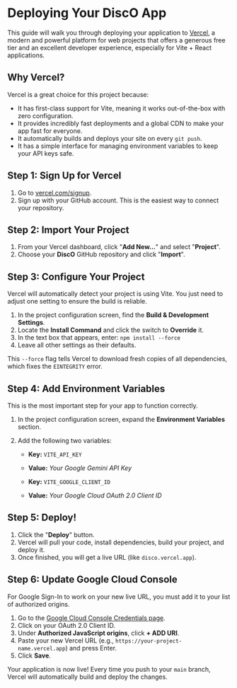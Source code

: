 # Deploying Your DiscO App

This guide will walk you through deploying your application to [Vercel](https://vercel.com/), a modern and powerful platform for web projects that offers a generous free tier and an excellent developer experience, especially for Vite + React applications.

## Why Vercel?

Vercel is a great choice for this project because:
- It has first-class support for Vite, meaning it works out-of-the-box with zero configuration.
- It provides incredibly fast deployments and a global CDN to make your app fast for everyone.
- It automatically builds and deploys your site on every `git push`.
- It has a simple interface for managing environment variables to keep your API keys safe.

## Step 1: Sign Up for Vercel

1.  Go to [vercel.com/signup](https://vercel.com/signup).
2.  Sign up with your GitHub account. This is the easiest way to connect your repository.

## Step 2: Import Your Project

1.  From your Vercel dashboard, click "**Add New...**" and select "**Project**".
2.  Choose your **DiscO** GitHub repository and click "**Import**".

## Step 3: Configure Your Project

Vercel will automatically detect your project is using Vite. You just need to adjust one setting to ensure the build is reliable.

1.  In the project configuration screen, find the **Build & Development Settings**.
2.  Locate the **Install Command** and click the switch to **Override** it.
3.  In the text box that appears, enter: `npm install --force`
4.  Leave all other settings as their defaults.

This `--force` flag tells Vercel to download fresh copies of all dependencies, which fixes the `EINTEGRITY` error.

## Step 4: Add Environment Variables

This is the most important step for your app to function correctly.

1.  In the project configuration screen, expand the **Environment Variables** section.
2.  Add the following two variables:

    -   **Key:** `VITE_API_KEY`
    -   **Value:** *Your Google Gemini API Key*

    -   **Key:** `VITE_GOOGLE_CLIENT_ID`
    -   **Value:** *Your Google Cloud OAuth 2.0 Client ID*

## Step 5: Deploy!

1.  Click the "**Deploy**" button.
2.  Vercel will pull your code, install dependencies, build your project, and deploy it.
3.  Once finished, you will get a live URL (like `disco.vercel.app`).

## Step 6: Update Google Cloud Console

For Google Sign-In to work on your new live URL, you must add it to your list of authorized origins.

1. Go to the [Google Cloud Console Credentials page](https://console.cloud.google.com/apis/credentials).
2. Click on your OAuth 2.0 Client ID.
3. Under **Authorized JavaScript origins**, click **+ ADD URI**.
4. Paste your new Vercel URL (e.g., `https://your-project-name.vercel.app`) and press Enter.
5. Click **Save**.

Your application is now live! Every time you push to your `main` branch, Vercel will automatically build and deploy the changes.